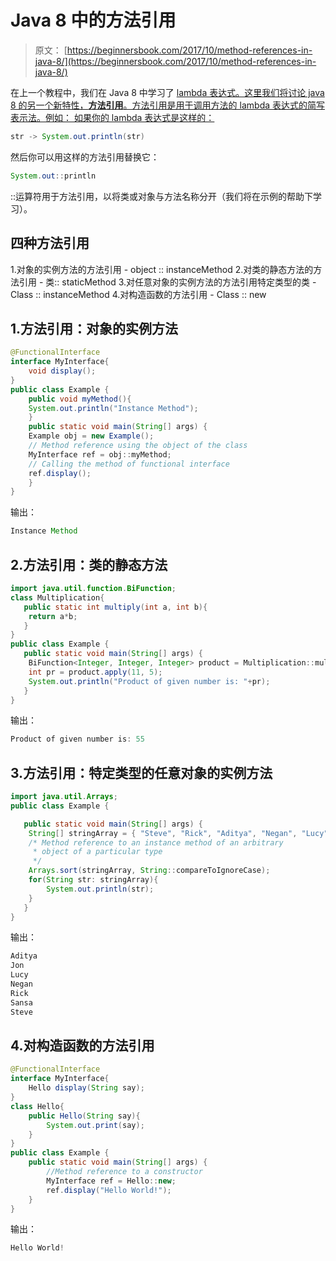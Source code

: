 # Java 8 中的方法引用

> 原文： [https://beginnersbook.com/2017/10/method-references-in-java-8/](https://beginnersbook.com/2017/10/method-references-in-java-8/)

在上一个教程中，我们在 Java 8 中学习了 [lambda 表达式。这里我们将讨论 java 8 的另一个新特性，**方法引用**。方法引用是用于调用方法的 lambda 表达式的简写表示法。例如：
如果你的 lambda 表达式是这样的：](https://beginnersbook.com/2017/10/java-lambda-expressions-tutorial-with-examples/)

```java
str -> System.out.println(str)
```

然后你可以用这样的方法引用替换它：

```java
System.out::println
```

::运算符用于方法引用，以将类或对象与方法名称分开（我们将在示例的帮助下学习）。

## 四种方法引用

1.对象的实例方法的方法引用 - object :: instanceMethod
2.对类的静态方法的方法引用 - 类:: staticMethod
3.对任意对象的实例方法的方法引用特定类型的类 - Class :: instanceMethod
4.对构造函数的方法引用 - Class :: new

## 1.方法引用：对象的实例方法

```java
@FunctionalInterface 
interface MyInterface{  
    void display();  
}  
public class Example {  
    public void myMethod(){  
	System.out.println("Instance Method");  
    }  
    public static void main(String[] args) {  
	Example obj = new Example();   
	// Method reference using the object of the class
	MyInterface ref = obj::myMethod;  
	// Calling the method of functional interface  
	ref.display();  
    }  
}
```

输出：

```java
Instance Method
```

## 2.方法引用：类的静态方法

```java
import java.util.function.BiFunction;  
class Multiplication{  
   public static int multiply(int a, int b){  
	return a*b;  
   }  
}  
public class Example {  
   public static void main(String[] args) {  
	BiFunction<Integer, Integer, Integer> product = Multiplication::multiply;  
	int pr = product.apply(11, 5);  
	System.out.println("Product of given number is: "+pr);  
   }  
}
```

输出：

```java
Product of given number is: 55
```

## 3.方法引用：特定类型的任意对象的实例方法

```java
import java.util.Arrays;
public class Example {  

   public static void main(String[] args) {  
	String[] stringArray = { "Steve", "Rick", "Aditya", "Negan", "Lucy", "Sansa", "Jon"};
	/* Method reference to an instance method of an arbitrary 
	 * object of a particular type
	 */
	Arrays.sort(stringArray, String::compareToIgnoreCase);
	for(String str: stringArray){
		System.out.println(str);
	}
   }  
}
```

输出：

```java
Aditya
Jon
Lucy
Negan
Rick
Sansa
Steve
```

## 4.对构造函数的方法引用

```java
@FunctionalInterface 
interface MyInterface{  
    Hello display(String say);  
}  
class Hello{  
    public Hello(String say){  
        System.out.print(say);  
    }  
}  
public class Example {  
    public static void main(String[] args) { 
    	//Method reference to a constructor
        MyInterface ref = Hello::new;  
        ref.display("Hello World!");  
    }  
}
```

输出：

```java
Hello World!
```